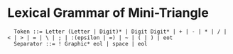 # Lexical Grammar of Mini-Triangle

```
  Token ::= Letter (Letter | Digit)* | Digit Digit* | + | - | * | / | < | > | = | \ | ; | :(epsilon | =) | ~ | ( | ) | eot
  Separator ::= ! Graphic* eol | space | eol

```
